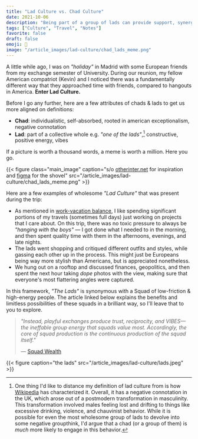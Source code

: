 ```yaml
---
title: "Lad Culture vs. Chad Culture"
date: 2021-10-06
description: "Being part of a group of lads can provide support, synergistic growth, and above all — vibes"
tags: ["Culture", "Travel", "Notes"]
favorite: false
draft: false
emoji: 👯
image: "/article_images/lad-culture/chad_lads_meme.png"
---
```


A little while ago, I was on *"holiday"* in Madrid with some European friends from my exchange semester of University. During our reunion, my fellow American compatriot (Kevin) and I noticed there was a fundamentally different way that they approached time with friends, compared to hangouts in America. **Enter Lad Culture.**

Before I go any further, here are a few attributes of chads & lads to get us more aligned on definitions:
- **Chad**: individualistic, self-absorbed, rooted in american exceptionalism, negative connotation
- **Lad**: part of a collective whole e.g. *"one of the lads"*,[^1] constructive, positive energy, vibes
    
If a picture is worth a thousand words, a meme is worth a million. Here you go.

{{< figure class="main_image" caption="s/o [otherinter.net](https://otherinter.net/) for inspiration and [figma](https://www.figma.com/) for the shovel" src="/article_images/lad-culture/chad_lads_meme.png" >}}

Here are a few examples of wholesome *"Lad Culture"* that was present during the trip:
- As mentioned in [work-vacation balance](https://nikhilthota.com/notes/work-vacation/), I like spending significant portions of my travels (sometimes full days) just working on projects that I care about. On this trip, there was no toxic pressure to always be *"hanging with the boys"* — I got done what I needed to in the morning, and then spent quality time with them in the afternoons, evenings, and late nights.
- The lads went shopping and critiqued different outfits and styles, while gassing each other up in the process. This might just be Europeans being way more stylish than Americans, but is appreciated nonetheless.
- We hung out on a rooftop and discussed finances, geopolitics, and then spent the next hour taking *dope* photos with the view, making sure that everyone's most flattering angles were captured.

In this framework, *"The Lads"* is synonymous with a Squad of low-friction & high-energy people. The article linked below explains the benefits and limitless possibilities of these squads in a brilliant way, so I'll leave that to you to explore.

> *"Instead, playful exchanges produce trust, reciprocity, and VIBES—the ineffable group energy that squads value most. Accordingly, the core of squad production is the continuous production of the squad itself."* 
>
> — [Squad Wealth](https://otherinter.net/research/squad-wealth/#:~:text=Instead%2C%20playful%20exchanges%20produce%20trust%2C%20reciprocity%2C%20and%20VIBES%E2%80%94the%20ineffable%20group%20energy%20that%20squads%20value%20most.%20Accordingly%2C%20the%20core%20of%20squad%20production%20is%20the%20continuous%20production%20of%20the%20squad%20itself.)


{{< figure caption="the lads" src="/article_images/lad-culture/lads.jpeg" >}}

[^1]: One thing I'd like to distance my definition of lad culture from is how [Wikipedia](https://en.wikipedia.org/wiki/Lad_culture) has characterized it. Overall, it has a negative connotation in the UK, which arose out of a postmodern transformation in masculinity. This transformation involved males feeling lost and drifting to things like excessive drinking, violence, and chauvinist behavior. While it is possible for even the most wholesome group of lads to devolve into some negative groupthink, I'd argue that a chad (or a group of them) is *much* more likely to engage in this behavior.